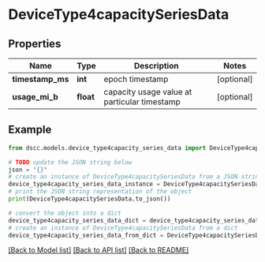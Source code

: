 # DeviceType4capacitySeriesData


## Properties

Name | Type | Description | Notes
------------ | ------------- | ------------- | -------------
**timestamp_ms** | **int** | epoch timestamp | [optional] 
**usage_mi_b** | **float** | capacity usage value at particular timestamp | [optional] 

## Example

```python
from dscc.models.device_type4capacity_series_data import DeviceType4capacitySeriesData

# TODO update the JSON string below
json = "{}"
# create an instance of DeviceType4capacitySeriesData from a JSON string
device_type4capacity_series_data_instance = DeviceType4capacitySeriesData.from_json(json)
# print the JSON string representation of the object
print(DeviceType4capacitySeriesData.to_json())

# convert the object into a dict
device_type4capacity_series_data_dict = device_type4capacity_series_data_instance.to_dict()
# create an instance of DeviceType4capacitySeriesData from a dict
device_type4capacity_series_data_from_dict = DeviceType4capacitySeriesData.from_dict(device_type4capacity_series_data_dict)
```
[[Back to Model list]](../README.md#documentation-for-models) [[Back to API list]](../README.md#documentation-for-api-endpoints) [[Back to README]](../README.md)


